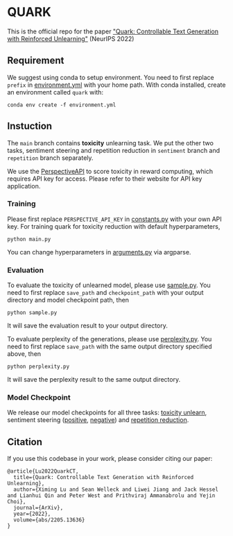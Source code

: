 # QUARK

This is the official repo for the paper ["Quark: Controllable Text Generation with Reinforced Unlearning"](https://arxiv.org/abs/2205.13636) (NeurIPS 2022)

## Requirement
We suggest using conda to setup environment. You need to first replace ``prefix`` in [environment.yml](environment.yml) with your home path. With conda installed, create an environment called `quark` with:
```
conda env create -f environment.yml
```

## Instuction
The ``main`` branch contains **toxicity** unlearning task. We put the other two tasks, sentiment steering and repetition reduction in ``sentiment`` branch and ``repetition`` branch separately. 

We use the [PerspectiveAPI](https://github.com/conversationai/perspectiveapi) to score toxicity in reward computing, which requires API key for access.
Please refer to their website for API key application. 

### Training

Please first replace `PERSPECTIVE_API_KEY` in [constants.py](utils/constants.py) with your own API key.
For training quark for toxicity reduction with default hyperparameters,
```
python main.py
```
You can change hyperparameters in [arguments.py](arguments.py) via argparse.

### Evaluation

To evaluate the toxicity of unlearned model, please use [sample.py](sample.py). You need to first replace ``save_path`` and ``checkpoint_path`` with your output directory and model checkpoint path, then
```
python sample.py
```
It will save the evaluation result to your output directory.

To evaluate perplexity of the generations, please use [perplexity.py](perplexity.py). You need to first replace ``save_path`` with the same output directory specified above, then
```
python perplexity.py
```
It will save the perplexity result to the same output directory.


### Model Checkpoint
We release our model checkpoints for all three tasks: [toxicity unlearn](https://storage.googleapis.com/ai2-jack-public/quark/toxicity/ckp_11000.pth), sentiment steering ([positive](https://storage.googleapis.com/ai2-jack-public/quark/positive_sentiment/ckp_6000.pth), [negative](https://storage.googleapis.com/ai2-jack-public/quark/negative_sentiment/ckp_20000.pth)) and [repetition reduction](https://storage.googleapis.com/ai2-jack-public/quark/wiki/ckp_80000.pth).


## Citation
If you use this codebase in your work, please consider citing our paper:
```
@article{Lu2022QuarkCT,
  title={Quark: Controllable Text Generation with Reinforced Unlearning},
  author={Ximing Lu and Sean Welleck and Liwei Jiang and Jack Hessel and Lianhui Qin and Peter West and Prithviraj Ammanabrolu and Yejin Choi},
  journal={ArXiv},
  year={2022},
  volume={abs/2205.13636}
}
```



